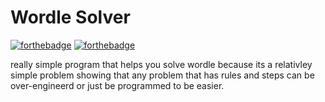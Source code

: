 # Wordle Solver

[![forthebadge](http://forthebadge.com/images/badges/made-with-python.svg)](http://forthebadge.com)
[![forthebadge](http://forthebadge.com/images/badges/built-with-love.svg)](http://forthebadge.com)

really simple program that helps you solve wordle because its a relativley simple problem 
showing that any problem that has rules and steps can be over-engineerd or just be programmed to 
be easier.
